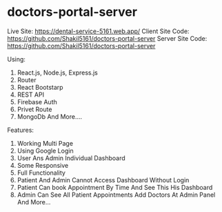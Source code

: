 # doctors-portal-server

Live Site: https://dental-service-5161.web.app/
Client Site Code: https://github.com/Shakil5161/doctors-portal-server
Server Site Code: https://github.com/Shakil5161/doctors-portal-server

Using:
1. React.js, Node.js, Express.js
2. Router
3. React Bootstarp
4. REST API
5. Firebase Auth
6. Privet Route
7. MongoDb
And More....


Features:
1. Working Multi Page
2. Using Google Login
3. User Ans Admin Individual Dashboard
4. Some Responsive
5. Full Functionality
6. Patient And Admin Cannot Access Dashboard Without Login
7. Patient Can book Appointment By Time And See This His Dashboard
8. Admin Can See All Patient Appointments Add Doctors At Admin Panel
And More...
 
